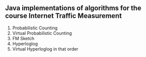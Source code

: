 ## Java implementations of algorithms for the course Internet Traffic Measurement
1) Probabilistic Counting
2) Virtual Probabilistic Counting
3) FM Sketch
4) Hyperloglog
5) Virtual Hyperloglog in that order
